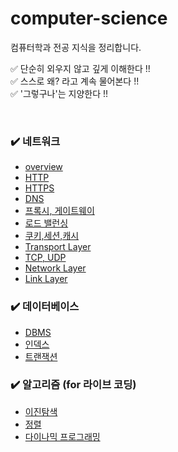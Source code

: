 # computer-science
컴퓨터학과 전공 지식을 정리합니다.

✅ 단순히 외우지 않고 깊게 이해한다 !!     
✅ 스스로 왜? 라고 계속 물어본다 !!     
✅ '그렇구나'는 지양한다 !!

<br>

### ✔️ 네트워크
* [overview](./network/overview.md)
* [HTTP](./network/http.md)
* [HTTPS](./network/https.md)
* [DNS](./network/DNS.md)
* [프록시, 게이트웨이](./network/proxy.md)
* [로드 밸런싱](./network/load_balancing.md)
* [쿠키,세션,캐시](./network/cookie,session,cache.md)
* [Transport Layer](./network/transport_layer.md)
* [TCP, UDP](./network/tcp,udp.md)
* [Network Layer](./network/ip.md)
* [Link Layer](./network/link_layer.md)

### ✔️ 데이터베이스
* [DBMS](./database/database.md)
* [인덱스](./database/index.md)
* [트랜잭션](./database/transaction.md)

### ✔️ 알고리즘 (for 라이브 코딩)
* [이진탐색](./algorithm/binary_search.md)
* [정렬](./algorithm/sorting.md)
* [다이나믹 프로그래밍](./algorithm/dp.md)
